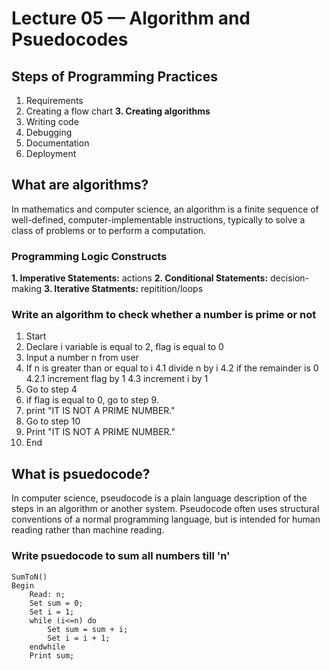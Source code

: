 # Lecture 05 — Algorithm and Psuedocodes

## Steps of Programming Practices
1. Requirements
2. Creating a flow chart
**3. Creating algorithms**
4. Writing code
5. Debugging
6. Documentation
7. Deployment

## What are algorithms?
In mathematics and computer science, an algorithm is a finite sequence of well-defined, computer-implementable instructions, typically to solve a class of problems or to perform a computation.

### Programming Logic Constructs
**1. Imperative Statements:** actions
**2. Conditional Statements:** decision-making
**3. Iterative Statments:** repitition/loops

### Write an algorithm to check whether a number is prime or not
1. Start
2. Declare i variable is equal to 2, flag is equal to 0
3. Input a number n from user
4. If n is greater than or equal to i
    4.1 divide n by i
    4.2 if the remainder is 0
        4.2.1 increment flag by 1
    4.3 increment i by 1
5. Go to step 4
6. if flag is equal to 0, go to step 9.
7. print "IT IS NOT A PRIME NUMBER."
8. Go to step 10 
9. Print "IT IS NOT A PRIME NUMBER."
10. End


## What is psuedocode?
In computer science, pseudocode is a plain language description of the steps in an algorithm or another system. Pseudocode often uses structural conventions of a normal programming language, but is intended for human reading rather than machine reading.

### Write psuedocode to sum all numbers till 'n'
```
SumToN()
Begin
    Read: n;
    Set sum = 0;
    Set i = 1;
    while (i<=n) do
        Set sum = sum + i;
        Set i = i + 1;
    endwhile
    Print sum;
```
